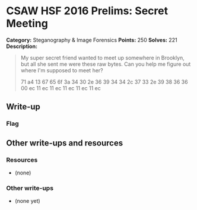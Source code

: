 # CSAW HSF 2016 Prelims: Secret Meeting

**Category:** Steganography & Image Forensics
**Points:** 250
**Solves:** 221
**Description:**

> My super secret friend wanted to meet up somewhere in Brooklyn, but all she sent me were these raw bytes. Can you help me figure out where I'm supposed to meet her?
> 
> 71 a4 13 67 65 6f 3a 34 30 2e 36 39 34 34 2c 37
> 33 2e 39 38 36 36 00 ec 11 ec 11 ec 11 ec 11 ec
> 11 ec

## Write-up



### Flag


## Other write-ups and resources

### Resources
* (none)

### Other write-ups
* (none yet)

